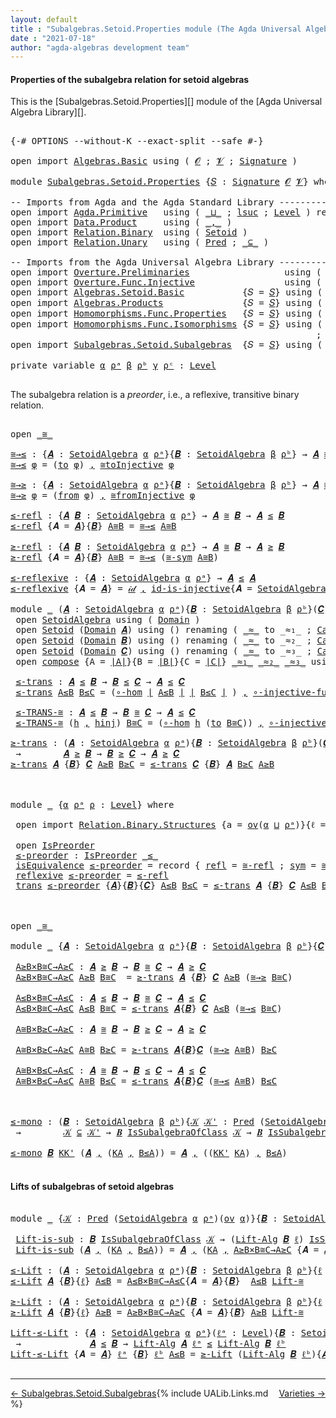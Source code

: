 ```yaml
---
layout: default
title : "Subalgebras.Setoid.Properties module (The Agda Universal Algebra Library)"
date : "2021-07-18"
author: "agda-algebras development team"
---
```


#### <a id="properties-of-the-subalgebra-relation">Properties of the subalgebra relation for setoid algebras</a>

This is the [Subalgebras.Setoid.Properties][] module of the [Agda Universal Algebra Library][].


<pre class="Agda">

<a id="397" class="Symbol">{-#</a> <a id="401" class="Keyword">OPTIONS</a> <a id="409" class="Pragma">--without-K</a> <a id="421" class="Pragma">--exact-split</a> <a id="435" class="Pragma">--safe</a> <a id="442" class="Symbol">#-}</a>

<a id="447" class="Keyword">open</a> <a id="452" class="Keyword">import</a> <a id="459" href="Algebras.Basic.html" class="Module">Algebras.Basic</a> <a id="474" class="Keyword">using</a> <a id="480" class="Symbol">(</a> <a id="482" href="Algebras.Basic.html#1130" class="Generalizable">𝓞</a> <a id="484" class="Symbol">;</a> <a id="486" href="Algebras.Basic.html#1132" class="Generalizable">𝓥</a> <a id="488" class="Symbol">;</a> <a id="490" href="Algebras.Basic.html#3858" class="Function">Signature</a> <a id="500" class="Symbol">)</a>

<a id="503" class="Keyword">module</a> <a id="510" href="Subalgebras.Setoid.Properties.html" class="Module">Subalgebras.Setoid.Properties</a> <a id="540" class="Symbol">{</a><a id="541" href="Subalgebras.Setoid.Properties.html#541" class="Bound">𝑆</a> <a id="543" class="Symbol">:</a> <a id="545" href="Algebras.Basic.html#3858" class="Function">Signature</a> <a id="555" href="Algebras.Basic.html#1130" class="Generalizable">𝓞</a> <a id="557" href="Algebras.Basic.html#1132" class="Generalizable">𝓥</a><a id="558" class="Symbol">}</a> <a id="560" class="Keyword">where</a>

<a id="567" class="Comment">-- Imports from Agda and the Agda Standard Library ------------------------------------</a>
<a id="655" class="Keyword">open</a> <a id="660" class="Keyword">import</a> <a id="667" href="Agda.Primitive.html" class="Module">Agda.Primitive</a>   <a id="684" class="Keyword">using</a> <a id="690" class="Symbol">(</a> <a id="692" href="Agda.Primitive.html#810" class="Primitive Operator">_⊔_</a> <a id="696" class="Symbol">;</a> <a id="698" href="Agda.Primitive.html#780" class="Primitive">lsuc</a> <a id="703" class="Symbol">;</a> <a id="705" href="Agda.Primitive.html#597" class="Postulate">Level</a> <a id="711" class="Symbol">)</a> <a id="713" class="Keyword">renaming</a> <a id="722" class="Symbol">(</a> <a id="724" href="Agda.Primitive.html#326" class="Primitive">Set</a> <a id="728" class="Symbol">to</a> <a id="731" class="Primitive">Type</a> <a id="736" class="Symbol">)</a>
<a id="738" class="Keyword">open</a> <a id="743" class="Keyword">import</a> <a id="750" href="Data.Product.html" class="Module">Data.Product</a>     <a id="767" class="Keyword">using</a> <a id="773" class="Symbol">(</a> <a id="775" href="Agda.Builtin.Sigma.html#236" class="InductiveConstructor Operator">_,_</a> <a id="779" class="Symbol">)</a>
<a id="781" class="Keyword">open</a> <a id="786" class="Keyword">import</a> <a id="793" href="Relation.Binary.html" class="Module">Relation.Binary</a>  <a id="810" class="Keyword">using</a> <a id="816" class="Symbol">(</a> <a id="818" href="Relation.Binary.Bundles.html#1009" class="Record">Setoid</a> <a id="825" class="Symbol">)</a>
<a id="827" class="Keyword">open</a> <a id="832" class="Keyword">import</a> <a id="839" href="Relation.Unary.html" class="Module">Relation.Unary</a>   <a id="856" class="Keyword">using</a> <a id="862" class="Symbol">(</a> <a id="864" href="Relation.Unary.html#1101" class="Function">Pred</a> <a id="869" class="Symbol">;</a> <a id="871" href="Relation.Unary.html#1742" class="Function Operator">_⊆_</a> <a id="875" class="Symbol">)</a>

<a id="878" class="Comment">-- Imports from the Agda Universal Algebra Library ---------------------------------------------------</a>
<a id="981" class="Keyword">open</a> <a id="986" class="Keyword">import</a> <a id="993" href="Overture.Preliminaries.html" class="Module">Overture.Preliminaries</a>                  <a id="1033" class="Keyword">using</a> <a id="1039" class="Symbol">(</a> <a id="1041" href="Overture.Preliminaries.html#4383" class="Function Operator">∣_∣</a> <a id="1045" class="Symbol">;</a> <a id="1047" href="Overture.Preliminaries.html#4421" class="Function Operator">∥_∥</a> <a id="1051" class="Symbol">)</a>
<a id="1053" class="Keyword">open</a> <a id="1058" class="Keyword">import</a> <a id="1065" href="Overture.Func.Injective.html" class="Module">Overture.Func.Injective</a>                 <a id="1105" class="Keyword">using</a> <a id="1111" class="Symbol">(</a> <a id="1113" href="Overture.Func.Injective.html#4076" class="Function">id-is-injective</a> <a id="1129" class="Symbol">;</a> <a id="1131" class="Keyword">module</a> <a id="1138" href="Overture.Func.Injective.html#2482" class="Module">compose</a> <a id="1146" class="Symbol">)</a>
<a id="1148" class="Keyword">open</a> <a id="1153" class="Keyword">import</a> <a id="1160" href="Algebras.Setoid.Basic.html" class="Module">Algebras.Setoid.Basic</a>           <a id="1192" class="Symbol">{</a><a id="1193" class="Argument">𝑆</a> <a id="1195" class="Symbol">=</a> <a id="1197" href="Subalgebras.Setoid.Properties.html#541" class="Bound">𝑆</a><a id="1198" class="Symbol">}</a> <a id="1200" class="Keyword">using</a> <a id="1206" class="Symbol">(</a> <a id="1208" href="Algebras.Setoid.Basic.html#3313" class="Record">SetoidAlgebra</a> <a id="1222" class="Symbol">;</a> <a id="1224" href="Algebras.Setoid.Basic.html#4949" class="Function">Lift-Alg</a> <a id="1233" class="Symbol">)</a>
<a id="1235" class="Keyword">open</a> <a id="1240" class="Keyword">import</a> <a id="1247" href="Algebras.Products.html" class="Module">Algebras.Products</a>               <a id="1279" class="Symbol">{</a><a id="1280" class="Argument">𝑆</a> <a id="1282" class="Symbol">=</a> <a id="1284" href="Subalgebras.Setoid.Properties.html#541" class="Bound">𝑆</a><a id="1285" class="Symbol">}</a> <a id="1287" class="Keyword">using</a> <a id="1293" class="Symbol">(</a> <a id="1295" href="Algebras.Products.html#3135" class="Function">ov</a> <a id="1298" class="Symbol">)</a>
<a id="1300" class="Keyword">open</a> <a id="1305" class="Keyword">import</a> <a id="1312" href="Homomorphisms.Func.Properties.html" class="Module">Homomorphisms.Func.Properties</a>   <a id="1344" class="Symbol">{</a><a id="1345" class="Argument">𝑆</a> <a id="1347" class="Symbol">=</a> <a id="1349" href="Subalgebras.Setoid.Properties.html#541" class="Bound">𝑆</a><a id="1350" class="Symbol">}</a> <a id="1352" class="Keyword">using</a> <a id="1358" class="Symbol">(</a> <a id="1360" href="Homomorphisms.Func.Properties.html#1965" class="Function">𝒾𝒹</a> <a id="1363" class="Symbol">;</a> <a id="1365" href="Homomorphisms.Func.Properties.html#3747" class="Function">∘-hom</a> <a id="1371" class="Symbol">)</a>
<a id="1373" class="Keyword">open</a> <a id="1378" class="Keyword">import</a> <a id="1385" href="Homomorphisms.Func.Isomorphisms.html" class="Module">Homomorphisms.Func.Isomorphisms</a> <a id="1417" class="Symbol">{</a><a id="1418" class="Argument">𝑆</a> <a id="1420" class="Symbol">=</a> <a id="1422" href="Subalgebras.Setoid.Properties.html#541" class="Bound">𝑆</a><a id="1423" class="Symbol">}</a> <a id="1425" class="Keyword">using</a> <a id="1431" class="Symbol">(</a> <a id="1433" href="Homomorphisms.Func.Isomorphisms.html#2502" class="Record Operator">_≅_</a> <a id="1437" class="Symbol">;</a> <a id="1439" href="Homomorphisms.Func.Isomorphisms.html#4016" class="Function">≅toInjective</a> <a id="1452" class="Symbol">;</a> <a id="1454" href="Homomorphisms.Func.Isomorphisms.html#4421" class="Function">≅fromInjective</a>
                                                          <a id="1527" class="Symbol">;</a> <a id="1529" href="Homomorphisms.Func.Isomorphisms.html#3142" class="Function">≅-sym</a> <a id="1535" class="Symbol">;</a> <a id="1537" href="Homomorphisms.Func.Isomorphisms.html#3007" class="Function">≅-refl</a> <a id="1544" class="Symbol">;</a> <a id="1546" href="Homomorphisms.Func.Isomorphisms.html#3237" class="Function">≅-trans</a> <a id="1554" class="Symbol">;</a> <a id="1556" href="Homomorphisms.Func.Isomorphisms.html#4907" class="Function">Lift-≅</a> <a id="1563" class="Symbol">)</a>
<a id="1565" class="Keyword">open</a> <a id="1570" class="Keyword">import</a> <a id="1577" href="Subalgebras.Setoid.Subalgebras.html" class="Module">Subalgebras.Setoid.Subalgebras</a>  <a id="1609" class="Symbol">{</a><a id="1610" class="Argument">𝑆</a> <a id="1612" class="Symbol">=</a> <a id="1614" href="Subalgebras.Setoid.Properties.html#541" class="Bound">𝑆</a><a id="1615" class="Symbol">}</a> <a id="1617" class="Keyword">using</a> <a id="1623" class="Symbol">(</a> <a id="1625" href="Subalgebras.Setoid.Subalgebras.html#1512" class="Function Operator">_≤_</a> <a id="1629" class="Symbol">;</a> <a id="1631" href="Subalgebras.Setoid.Subalgebras.html#1337" class="Function Operator">_≥_</a> <a id="1635" class="Symbol">;</a> <a id="1637" href="Subalgebras.Setoid.Subalgebras.html#3262" class="Function Operator">_IsSubalgebraOfClass_</a> <a id="1659" class="Symbol">)</a>

<a id="1662" class="Keyword">private</a> <a id="1670" class="Keyword">variable</a> <a id="1679" href="Subalgebras.Setoid.Properties.html#1679" class="Generalizable">α</a> <a id="1681" href="Subalgebras.Setoid.Properties.html#1681" class="Generalizable">ρᵃ</a> <a id="1684" href="Subalgebras.Setoid.Properties.html#1684" class="Generalizable">β</a> <a id="1686" href="Subalgebras.Setoid.Properties.html#1686" class="Generalizable">ρᵇ</a> <a id="1689" href="Subalgebras.Setoid.Properties.html#1689" class="Generalizable">γ</a> <a id="1691" href="Subalgebras.Setoid.Properties.html#1691" class="Generalizable">ρᶜ</a> <a id="1694" class="Symbol">:</a> <a id="1696" href="Agda.Primitive.html#597" class="Postulate">Level</a>

</pre>

The subalgebra relation is a *preorder*, i.e., a reflexive, transitive binary relation.

<pre class="Agda">

<a id="1818" class="Keyword">open</a> <a id="1823" href="Homomorphisms.Func.Isomorphisms.html#2502" class="Module Operator">_≅_</a>

<a id="≅→≤"></a><a id="1828" href="Subalgebras.Setoid.Properties.html#1828" class="Function">≅→≤</a> <a id="1832" class="Symbol">:</a> <a id="1834" class="Symbol">{</a><a id="1835" href="Subalgebras.Setoid.Properties.html#1835" class="Bound">𝑨</a> <a id="1837" class="Symbol">:</a> <a id="1839" href="Algebras.Setoid.Basic.html#3313" class="Record">SetoidAlgebra</a> <a id="1853" href="Subalgebras.Setoid.Properties.html#1679" class="Generalizable">α</a> <a id="1855" href="Subalgebras.Setoid.Properties.html#1681" class="Generalizable">ρᵃ</a><a id="1857" class="Symbol">}{</a><a id="1859" href="Subalgebras.Setoid.Properties.html#1859" class="Bound">𝑩</a> <a id="1861" class="Symbol">:</a> <a id="1863" href="Algebras.Setoid.Basic.html#3313" class="Record">SetoidAlgebra</a> <a id="1877" href="Subalgebras.Setoid.Properties.html#1684" class="Generalizable">β</a> <a id="1879" href="Subalgebras.Setoid.Properties.html#1686" class="Generalizable">ρᵇ</a><a id="1881" class="Symbol">}</a> <a id="1883" class="Symbol">→</a> <a id="1885" href="Subalgebras.Setoid.Properties.html#1835" class="Bound">𝑨</a> <a id="1887" href="Homomorphisms.Func.Isomorphisms.html#2502" class="Record Operator">≅</a> <a id="1889" href="Subalgebras.Setoid.Properties.html#1859" class="Bound">𝑩</a> <a id="1891" class="Symbol">→</a> <a id="1893" href="Subalgebras.Setoid.Properties.html#1835" class="Bound">𝑨</a> <a id="1895" href="Subalgebras.Setoid.Subalgebras.html#1512" class="Function Operator">≤</a> <a id="1897" href="Subalgebras.Setoid.Properties.html#1859" class="Bound">𝑩</a>
<a id="1899" href="Subalgebras.Setoid.Properties.html#1828" class="Function">≅→≤</a> <a id="1903" href="Subalgebras.Setoid.Properties.html#1903" class="Bound">φ</a> <a id="1905" class="Symbol">=</a> <a id="1907" class="Symbol">(</a><a id="1908" href="Homomorphisms.Func.Isomorphisms.html#2577" class="Field">to</a> <a id="1911" href="Subalgebras.Setoid.Properties.html#1903" class="Bound">φ</a><a id="1912" class="Symbol">)</a> <a id="1914" href="Agda.Builtin.Sigma.html#236" class="InductiveConstructor Operator">,</a> <a id="1916" href="Homomorphisms.Func.Isomorphisms.html#4016" class="Function">≅toInjective</a> <a id="1929" href="Subalgebras.Setoid.Properties.html#1903" class="Bound">φ</a>

<a id="≅→≥"></a><a id="1932" href="Subalgebras.Setoid.Properties.html#1932" class="Function">≅→≥</a> <a id="1936" class="Symbol">:</a> <a id="1938" class="Symbol">{</a><a id="1939" href="Subalgebras.Setoid.Properties.html#1939" class="Bound">𝑨</a> <a id="1941" class="Symbol">:</a> <a id="1943" href="Algebras.Setoid.Basic.html#3313" class="Record">SetoidAlgebra</a> <a id="1957" href="Subalgebras.Setoid.Properties.html#1679" class="Generalizable">α</a> <a id="1959" href="Subalgebras.Setoid.Properties.html#1681" class="Generalizable">ρᵃ</a><a id="1961" class="Symbol">}{</a><a id="1963" href="Subalgebras.Setoid.Properties.html#1963" class="Bound">𝑩</a> <a id="1965" class="Symbol">:</a> <a id="1967" href="Algebras.Setoid.Basic.html#3313" class="Record">SetoidAlgebra</a> <a id="1981" href="Subalgebras.Setoid.Properties.html#1684" class="Generalizable">β</a> <a id="1983" href="Subalgebras.Setoid.Properties.html#1686" class="Generalizable">ρᵇ</a><a id="1985" class="Symbol">}</a> <a id="1987" class="Symbol">→</a> <a id="1989" href="Subalgebras.Setoid.Properties.html#1939" class="Bound">𝑨</a> <a id="1991" href="Homomorphisms.Func.Isomorphisms.html#2502" class="Record Operator">≅</a> <a id="1993" href="Subalgebras.Setoid.Properties.html#1963" class="Bound">𝑩</a> <a id="1995" class="Symbol">→</a> <a id="1997" href="Subalgebras.Setoid.Properties.html#1939" class="Bound">𝑨</a> <a id="1999" href="Subalgebras.Setoid.Subalgebras.html#1337" class="Function Operator">≥</a> <a id="2001" href="Subalgebras.Setoid.Properties.html#1963" class="Bound">𝑩</a>
<a id="2003" href="Subalgebras.Setoid.Properties.html#1932" class="Function">≅→≥</a> <a id="2007" href="Subalgebras.Setoid.Properties.html#2007" class="Bound">φ</a> <a id="2009" class="Symbol">=</a> <a id="2011" class="Symbol">(</a><a id="2012" href="Homomorphisms.Func.Isomorphisms.html#2593" class="Field">from</a> <a id="2017" href="Subalgebras.Setoid.Properties.html#2007" class="Bound">φ</a><a id="2018" class="Symbol">)</a> <a id="2020" href="Agda.Builtin.Sigma.html#236" class="InductiveConstructor Operator">,</a> <a id="2022" href="Homomorphisms.Func.Isomorphisms.html#4421" class="Function">≅fromInjective</a> <a id="2037" href="Subalgebras.Setoid.Properties.html#2007" class="Bound">φ</a>

<a id="≤-refl"></a><a id="2040" href="Subalgebras.Setoid.Properties.html#2040" class="Function">≤-refl</a> <a id="2047" class="Symbol">:</a> <a id="2049" class="Symbol">{</a><a id="2050" href="Subalgebras.Setoid.Properties.html#2050" class="Bound">𝑨</a> <a id="2052" href="Subalgebras.Setoid.Properties.html#2052" class="Bound">𝑩</a> <a id="2054" class="Symbol">:</a> <a id="2056" href="Algebras.Setoid.Basic.html#3313" class="Record">SetoidAlgebra</a> <a id="2070" href="Subalgebras.Setoid.Properties.html#1679" class="Generalizable">α</a> <a id="2072" href="Subalgebras.Setoid.Properties.html#1681" class="Generalizable">ρᵃ</a><a id="2074" class="Symbol">}</a> <a id="2076" class="Symbol">→</a> <a id="2078" href="Subalgebras.Setoid.Properties.html#2050" class="Bound">𝑨</a> <a id="2080" href="Homomorphisms.Func.Isomorphisms.html#2502" class="Record Operator">≅</a> <a id="2082" href="Subalgebras.Setoid.Properties.html#2052" class="Bound">𝑩</a> <a id="2084" class="Symbol">→</a> <a id="2086" href="Subalgebras.Setoid.Properties.html#2050" class="Bound">𝑨</a> <a id="2088" href="Subalgebras.Setoid.Subalgebras.html#1512" class="Function Operator">≤</a> <a id="2090" href="Subalgebras.Setoid.Properties.html#2052" class="Bound">𝑩</a>
<a id="2092" href="Subalgebras.Setoid.Properties.html#2040" class="Function">≤-refl</a> <a id="2099" class="Symbol">{</a><a id="2100" class="Argument">𝑨</a> <a id="2102" class="Symbol">=</a> <a id="2104" href="Subalgebras.Setoid.Properties.html#2104" class="Bound">𝑨</a><a id="2105" class="Symbol">}{</a><a id="2107" href="Subalgebras.Setoid.Properties.html#2107" class="Bound">𝑩</a><a id="2108" class="Symbol">}</a> <a id="2110" href="Subalgebras.Setoid.Properties.html#2110" class="Bound">A≅B</a> <a id="2114" class="Symbol">=</a> <a id="2116" href="Subalgebras.Setoid.Properties.html#1828" class="Function">≅→≤</a> <a id="2120" href="Subalgebras.Setoid.Properties.html#2110" class="Bound">A≅B</a>

<a id="≥-refl"></a><a id="2125" href="Subalgebras.Setoid.Properties.html#2125" class="Function">≥-refl</a> <a id="2132" class="Symbol">:</a> <a id="2134" class="Symbol">{</a><a id="2135" href="Subalgebras.Setoid.Properties.html#2135" class="Bound">𝑨</a> <a id="2137" href="Subalgebras.Setoid.Properties.html#2137" class="Bound">𝑩</a> <a id="2139" class="Symbol">:</a> <a id="2141" href="Algebras.Setoid.Basic.html#3313" class="Record">SetoidAlgebra</a> <a id="2155" href="Subalgebras.Setoid.Properties.html#1679" class="Generalizable">α</a> <a id="2157" href="Subalgebras.Setoid.Properties.html#1681" class="Generalizable">ρᵃ</a><a id="2159" class="Symbol">}</a> <a id="2161" class="Symbol">→</a> <a id="2163" href="Subalgebras.Setoid.Properties.html#2135" class="Bound">𝑨</a> <a id="2165" href="Homomorphisms.Func.Isomorphisms.html#2502" class="Record Operator">≅</a> <a id="2167" href="Subalgebras.Setoid.Properties.html#2137" class="Bound">𝑩</a> <a id="2169" class="Symbol">→</a> <a id="2171" href="Subalgebras.Setoid.Properties.html#2135" class="Bound">𝑨</a> <a id="2173" href="Subalgebras.Setoid.Subalgebras.html#1337" class="Function Operator">≥</a> <a id="2175" href="Subalgebras.Setoid.Properties.html#2137" class="Bound">𝑩</a>
<a id="2177" href="Subalgebras.Setoid.Properties.html#2125" class="Function">≥-refl</a> <a id="2184" class="Symbol">{</a><a id="2185" class="Argument">𝑨</a> <a id="2187" class="Symbol">=</a> <a id="2189" href="Subalgebras.Setoid.Properties.html#2189" class="Bound">𝑨</a><a id="2190" class="Symbol">}{</a><a id="2192" href="Subalgebras.Setoid.Properties.html#2192" class="Bound">𝑩</a><a id="2193" class="Symbol">}</a> <a id="2195" href="Subalgebras.Setoid.Properties.html#2195" class="Bound">A≅B</a> <a id="2199" class="Symbol">=</a> <a id="2201" href="Subalgebras.Setoid.Properties.html#1828" class="Function">≅→≤</a> <a id="2205" class="Symbol">(</a><a id="2206" href="Homomorphisms.Func.Isomorphisms.html#3142" class="Function">≅-sym</a> <a id="2212" href="Subalgebras.Setoid.Properties.html#2195" class="Bound">A≅B</a><a id="2215" class="Symbol">)</a>

<a id="≤-reflexive"></a><a id="2218" href="Subalgebras.Setoid.Properties.html#2218" class="Function">≤-reflexive</a> <a id="2230" class="Symbol">:</a> <a id="2232" class="Symbol">{</a><a id="2233" href="Subalgebras.Setoid.Properties.html#2233" class="Bound">𝑨</a> <a id="2235" class="Symbol">:</a> <a id="2237" href="Algebras.Setoid.Basic.html#3313" class="Record">SetoidAlgebra</a> <a id="2251" href="Subalgebras.Setoid.Properties.html#1679" class="Generalizable">α</a> <a id="2253" href="Subalgebras.Setoid.Properties.html#1681" class="Generalizable">ρᵃ</a><a id="2255" class="Symbol">}</a> <a id="2257" class="Symbol">→</a> <a id="2259" href="Subalgebras.Setoid.Properties.html#2233" class="Bound">𝑨</a> <a id="2261" href="Subalgebras.Setoid.Subalgebras.html#1512" class="Function Operator">≤</a> <a id="2263" href="Subalgebras.Setoid.Properties.html#2233" class="Bound">𝑨</a>
<a id="2265" href="Subalgebras.Setoid.Properties.html#2218" class="Function">≤-reflexive</a> <a id="2277" class="Symbol">{</a><a id="2278" class="Argument">𝑨</a> <a id="2280" class="Symbol">=</a> <a id="2282" href="Subalgebras.Setoid.Properties.html#2282" class="Bound">𝑨</a><a id="2283" class="Symbol">}</a> <a id="2285" class="Symbol">=</a> <a id="2287" href="Homomorphisms.Func.Properties.html#1965" class="Function">𝒾𝒹</a> <a id="2290" href="Agda.Builtin.Sigma.html#236" class="InductiveConstructor Operator">,</a> <a id="2292" href="Overture.Func.Injective.html#4076" class="Function">id-is-injective</a><a id="2307" class="Symbol">{</a><a id="2308" class="Argument">𝑨</a> <a id="2310" class="Symbol">=</a> <a id="2312" href="Algebras.Setoid.Basic.html#3376" class="Field">SetoidAlgebra.Domain</a> <a id="2333" href="Subalgebras.Setoid.Properties.html#2282" class="Bound">𝑨</a><a id="2334" class="Symbol">}</a>

<a id="2337" class="Keyword">module</a> <a id="2344" href="Subalgebras.Setoid.Properties.html#2344" class="Module">_</a> <a id="2346" class="Symbol">(</a><a id="2347" href="Subalgebras.Setoid.Properties.html#2347" class="Bound">𝑨</a> <a id="2349" class="Symbol">:</a> <a id="2351" href="Algebras.Setoid.Basic.html#3313" class="Record">SetoidAlgebra</a> <a id="2365" href="Subalgebras.Setoid.Properties.html#1679" class="Generalizable">α</a> <a id="2367" href="Subalgebras.Setoid.Properties.html#1681" class="Generalizable">ρᵃ</a><a id="2369" class="Symbol">){</a><a id="2371" href="Subalgebras.Setoid.Properties.html#2371" class="Bound">𝑩</a> <a id="2373" class="Symbol">:</a> <a id="2375" href="Algebras.Setoid.Basic.html#3313" class="Record">SetoidAlgebra</a> <a id="2389" href="Subalgebras.Setoid.Properties.html#1684" class="Generalizable">β</a> <a id="2391" href="Subalgebras.Setoid.Properties.html#1686" class="Generalizable">ρᵇ</a><a id="2393" class="Symbol">}(</a><a id="2395" href="Subalgebras.Setoid.Properties.html#2395" class="Bound">𝑪</a> <a id="2397" class="Symbol">:</a> <a id="2399" href="Algebras.Setoid.Basic.html#3313" class="Record">SetoidAlgebra</a> <a id="2413" href="Subalgebras.Setoid.Properties.html#1689" class="Generalizable">γ</a> <a id="2415" href="Subalgebras.Setoid.Properties.html#1691" class="Generalizable">ρᶜ</a><a id="2417" class="Symbol">)</a> <a id="2419" class="Keyword">where</a>
 <a id="2426" class="Keyword">open</a> <a id="2431" href="Algebras.Setoid.Basic.html#3313" class="Module">SetoidAlgebra</a> <a id="2445" class="Keyword">using</a> <a id="2451" class="Symbol">(</a> <a id="2453" href="Algebras.Setoid.Basic.html#3376" class="Field">Domain</a> <a id="2460" class="Symbol">)</a>
 <a id="2463" class="Keyword">open</a> <a id="2468" href="Relation.Binary.Bundles.html#1009" class="Module">Setoid</a> <a id="2475" class="Symbol">(</a><a id="2476" href="Algebras.Setoid.Basic.html#3376" class="Field">Domain</a> <a id="2483" href="Subalgebras.Setoid.Properties.html#2347" class="Bound">𝑨</a><a id="2484" class="Symbol">)</a> <a id="2486" class="Keyword">using</a> <a id="2492" class="Symbol">()</a> <a id="2495" class="Keyword">renaming</a> <a id="2504" class="Symbol">(</a> <a id="2506" href="Relation.Binary.Bundles.html#1098" class="Field Operator">_≈_</a> <a id="2510" class="Symbol">to</a> <a id="2513" class="Field Operator">_≈₁_</a> <a id="2518" class="Symbol">;</a> <a id="2520" href="Relation.Binary.Bundles.html#1072" class="Field">Carrier</a> <a id="2528" class="Symbol">to</a> <a id="2531" class="Field">∣A∣</a> <a id="2535" class="Symbol">)</a>
 <a id="2538" class="Keyword">open</a> <a id="2543" href="Relation.Binary.Bundles.html#1009" class="Module">Setoid</a> <a id="2550" class="Symbol">(</a><a id="2551" href="Algebras.Setoid.Basic.html#3376" class="Field">Domain</a> <a id="2558" href="Subalgebras.Setoid.Properties.html#2371" class="Bound">𝑩</a><a id="2559" class="Symbol">)</a> <a id="2561" class="Keyword">using</a> <a id="2567" class="Symbol">()</a> <a id="2570" class="Keyword">renaming</a> <a id="2579" class="Symbol">(</a> <a id="2581" href="Relation.Binary.Bundles.html#1098" class="Field Operator">_≈_</a> <a id="2585" class="Symbol">to</a> <a id="2588" class="Field Operator">_≈₂_</a> <a id="2593" class="Symbol">;</a> <a id="2595" href="Relation.Binary.Bundles.html#1072" class="Field">Carrier</a> <a id="2603" class="Symbol">to</a> <a id="2606" class="Field">∣B∣</a> <a id="2610" class="Symbol">)</a>
 <a id="2613" class="Keyword">open</a> <a id="2618" href="Relation.Binary.Bundles.html#1009" class="Module">Setoid</a> <a id="2625" class="Symbol">(</a><a id="2626" href="Algebras.Setoid.Basic.html#3376" class="Field">Domain</a> <a id="2633" href="Subalgebras.Setoid.Properties.html#2395" class="Bound">𝑪</a><a id="2634" class="Symbol">)</a> <a id="2636" class="Keyword">using</a> <a id="2642" class="Symbol">()</a> <a id="2645" class="Keyword">renaming</a> <a id="2654" class="Symbol">(</a> <a id="2656" href="Relation.Binary.Bundles.html#1098" class="Field Operator">_≈_</a> <a id="2660" class="Symbol">to</a> <a id="2663" class="Field Operator">_≈₃_</a> <a id="2668" class="Symbol">;</a> <a id="2670" href="Relation.Binary.Bundles.html#1072" class="Field">Carrier</a> <a id="2678" class="Symbol">to</a> <a id="2681" class="Field">∣C∣</a> <a id="2685" class="Symbol">)</a>
 <a id="2688" class="Keyword">open</a> <a id="2693" href="Overture.Func.Injective.html#2482" class="Module">compose</a> <a id="2701" class="Symbol">{</a><a id="2702" class="Argument">A</a> <a id="2704" class="Symbol">=</a> <a id="2706" href="Subalgebras.Setoid.Properties.html#2531" class="Function">∣A∣</a><a id="2709" class="Symbol">}{</a><a id="2711" class="Argument">B</a> <a id="2713" class="Symbol">=</a> <a id="2715" href="Subalgebras.Setoid.Properties.html#2606" class="Function">∣B∣</a><a id="2718" class="Symbol">}{</a><a id="2720" class="Argument">C</a> <a id="2722" class="Symbol">=</a> <a id="2724" href="Subalgebras.Setoid.Properties.html#2681" class="Function">∣C∣</a><a id="2727" class="Symbol">}</a> <a id="2729" href="Subalgebras.Setoid.Properties.html#2513" class="Function Operator">_≈₁_</a> <a id="2734" href="Subalgebras.Setoid.Properties.html#2588" class="Function Operator">_≈₂_</a> <a id="2739" href="Subalgebras.Setoid.Properties.html#2663" class="Function Operator">_≈₃_</a> <a id="2744" class="Keyword">using</a> <a id="2750" class="Symbol">(</a> <a id="2752" href="Overture.Func.Injective.html#2941" class="Function">∘-injective-func</a> <a id="2769" class="Symbol">)</a>

 <a id="2773" href="Subalgebras.Setoid.Properties.html#2773" class="Function">≤-trans</a> <a id="2781" class="Symbol">:</a> <a id="2783" href="Subalgebras.Setoid.Properties.html#2347" class="Bound">𝑨</a> <a id="2785" href="Subalgebras.Setoid.Subalgebras.html#1512" class="Function Operator">≤</a> <a id="2787" href="Subalgebras.Setoid.Properties.html#2371" class="Bound">𝑩</a> <a id="2789" class="Symbol">→</a> <a id="2791" href="Subalgebras.Setoid.Properties.html#2371" class="Bound">𝑩</a> <a id="2793" href="Subalgebras.Setoid.Subalgebras.html#1512" class="Function Operator">≤</a> <a id="2795" href="Subalgebras.Setoid.Properties.html#2395" class="Bound">𝑪</a> <a id="2797" class="Symbol">→</a> <a id="2799" href="Subalgebras.Setoid.Properties.html#2347" class="Bound">𝑨</a> <a id="2801" href="Subalgebras.Setoid.Subalgebras.html#1512" class="Function Operator">≤</a> <a id="2803" href="Subalgebras.Setoid.Properties.html#2395" class="Bound">𝑪</a>
 <a id="2806" href="Subalgebras.Setoid.Properties.html#2773" class="Function">≤-trans</a> <a id="2814" href="Subalgebras.Setoid.Properties.html#2814" class="Bound">A≤B</a> <a id="2818" href="Subalgebras.Setoid.Properties.html#2818" class="Bound">B≤C</a> <a id="2822" class="Symbol">=</a> <a id="2824" class="Symbol">(</a><a id="2825" href="Homomorphisms.Func.Properties.html#3747" class="Function">∘-hom</a> <a id="2831" href="Overture.Preliminaries.html#4383" class="Function Operator">∣</a> <a id="2833" href="Subalgebras.Setoid.Properties.html#2814" class="Bound">A≤B</a> <a id="2837" href="Overture.Preliminaries.html#4383" class="Function Operator">∣</a> <a id="2839" href="Overture.Preliminaries.html#4383" class="Function Operator">∣</a> <a id="2841" href="Subalgebras.Setoid.Properties.html#2818" class="Bound">B≤C</a> <a id="2845" href="Overture.Preliminaries.html#4383" class="Function Operator">∣</a> <a id="2847" class="Symbol">)</a> <a id="2849" href="Agda.Builtin.Sigma.html#236" class="InductiveConstructor Operator">,</a> <a id="2851" href="Overture.Func.Injective.html#2941" class="Function">∘-injective-func</a> <a id="2868" href="Overture.Preliminaries.html#4421" class="Function Operator">∥</a> <a id="2870" href="Subalgebras.Setoid.Properties.html#2814" class="Bound">A≤B</a> <a id="2874" href="Overture.Preliminaries.html#4421" class="Function Operator">∥</a> <a id="2876" href="Overture.Preliminaries.html#4421" class="Function Operator">∥</a> <a id="2878" href="Subalgebras.Setoid.Properties.html#2818" class="Bound">B≤C</a> <a id="2882" href="Overture.Preliminaries.html#4421" class="Function Operator">∥</a>

 <a id="2886" href="Subalgebras.Setoid.Properties.html#2886" class="Function">≤-TRANS-≅</a> <a id="2896" class="Symbol">:</a> <a id="2898" href="Subalgebras.Setoid.Properties.html#2347" class="Bound">𝑨</a> <a id="2900" href="Subalgebras.Setoid.Subalgebras.html#1512" class="Function Operator">≤</a> <a id="2902" href="Subalgebras.Setoid.Properties.html#2371" class="Bound">𝑩</a> <a id="2904" class="Symbol">→</a> <a id="2906" href="Subalgebras.Setoid.Properties.html#2371" class="Bound">𝑩</a> <a id="2908" href="Homomorphisms.Func.Isomorphisms.html#2502" class="Record Operator">≅</a> <a id="2910" href="Subalgebras.Setoid.Properties.html#2395" class="Bound">𝑪</a> <a id="2912" class="Symbol">→</a> <a id="2914" href="Subalgebras.Setoid.Properties.html#2347" class="Bound">𝑨</a> <a id="2916" href="Subalgebras.Setoid.Subalgebras.html#1512" class="Function Operator">≤</a> <a id="2918" href="Subalgebras.Setoid.Properties.html#2395" class="Bound">𝑪</a>
 <a id="2921" href="Subalgebras.Setoid.Properties.html#2886" class="Function">≤-TRANS-≅</a> <a id="2931" class="Symbol">(</a><a id="2932" href="Subalgebras.Setoid.Properties.html#2932" class="Bound">h</a> <a id="2934" href="Agda.Builtin.Sigma.html#236" class="InductiveConstructor Operator">,</a> <a id="2936" href="Subalgebras.Setoid.Properties.html#2936" class="Bound">hinj</a><a id="2940" class="Symbol">)</a> <a id="2942" href="Subalgebras.Setoid.Properties.html#2942" class="Bound">B≅C</a> <a id="2946" class="Symbol">=</a> <a id="2948" class="Symbol">(</a><a id="2949" href="Homomorphisms.Func.Properties.html#3747" class="Function">∘-hom</a> <a id="2955" href="Subalgebras.Setoid.Properties.html#2932" class="Bound">h</a> <a id="2957" class="Symbol">(</a><a id="2958" href="Homomorphisms.Func.Isomorphisms.html#2577" class="Field">to</a> <a id="2961" href="Subalgebras.Setoid.Properties.html#2942" class="Bound">B≅C</a><a id="2964" class="Symbol">))</a> <a id="2967" href="Agda.Builtin.Sigma.html#236" class="InductiveConstructor Operator">,</a> <a id="2969" href="Overture.Func.Injective.html#2941" class="Function">∘-injective-func</a> <a id="2986" href="Subalgebras.Setoid.Properties.html#2936" class="Bound">hinj</a> <a id="2991" class="Symbol">(</a><a id="2992" href="Homomorphisms.Func.Isomorphisms.html#4016" class="Function">≅toInjective</a> <a id="3005" href="Subalgebras.Setoid.Properties.html#2942" class="Bound">B≅C</a><a id="3008" class="Symbol">)</a>

<a id="≥-trans"></a><a id="3011" href="Subalgebras.Setoid.Properties.html#3011" class="Function">≥-trans</a> <a id="3019" class="Symbol">:</a> <a id="3021" class="Symbol">(</a><a id="3022" href="Subalgebras.Setoid.Properties.html#3022" class="Bound">𝑨</a> <a id="3024" class="Symbol">:</a> <a id="3026" href="Algebras.Setoid.Basic.html#3313" class="Record">SetoidAlgebra</a> <a id="3040" href="Subalgebras.Setoid.Properties.html#1679" class="Generalizable">α</a> <a id="3042" href="Subalgebras.Setoid.Properties.html#1681" class="Generalizable">ρᵃ</a><a id="3044" class="Symbol">){</a><a id="3046" href="Subalgebras.Setoid.Properties.html#3046" class="Bound">𝑩</a> <a id="3048" class="Symbol">:</a> <a id="3050" href="Algebras.Setoid.Basic.html#3313" class="Record">SetoidAlgebra</a> <a id="3064" href="Subalgebras.Setoid.Properties.html#1684" class="Generalizable">β</a> <a id="3066" href="Subalgebras.Setoid.Properties.html#1686" class="Generalizable">ρᵇ</a><a id="3068" class="Symbol">}(</a><a id="3070" href="Subalgebras.Setoid.Properties.html#3070" class="Bound">𝑪</a> <a id="3072" class="Symbol">:</a> <a id="3074" href="Algebras.Setoid.Basic.html#3313" class="Record">SetoidAlgebra</a> <a id="3088" href="Subalgebras.Setoid.Properties.html#1689" class="Generalizable">γ</a> <a id="3090" href="Subalgebras.Setoid.Properties.html#1691" class="Generalizable">ρᶜ</a><a id="3092" class="Symbol">)</a>
 <a id="3095" class="Symbol">→</a>        <a id="3104" href="Subalgebras.Setoid.Properties.html#3022" class="Bound">𝑨</a> <a id="3106" href="Subalgebras.Setoid.Subalgebras.html#1337" class="Function Operator">≥</a> <a id="3108" href="Subalgebras.Setoid.Properties.html#3046" class="Bound">𝑩</a> <a id="3110" class="Symbol">→</a> <a id="3112" href="Subalgebras.Setoid.Properties.html#3046" class="Bound">𝑩</a> <a id="3114" href="Subalgebras.Setoid.Subalgebras.html#1337" class="Function Operator">≥</a> <a id="3116" href="Subalgebras.Setoid.Properties.html#3070" class="Bound">𝑪</a> <a id="3118" class="Symbol">→</a> <a id="3120" href="Subalgebras.Setoid.Properties.html#3022" class="Bound">𝑨</a> <a id="3122" href="Subalgebras.Setoid.Subalgebras.html#1337" class="Function Operator">≥</a> <a id="3124" href="Subalgebras.Setoid.Properties.html#3070" class="Bound">𝑪</a>
<a id="3126" href="Subalgebras.Setoid.Properties.html#3011" class="Function">≥-trans</a> <a id="3134" href="Subalgebras.Setoid.Properties.html#3134" class="Bound">𝑨</a> <a id="3136" class="Symbol">{</a><a id="3137" href="Subalgebras.Setoid.Properties.html#3137" class="Bound">𝑩</a><a id="3138" class="Symbol">}</a> <a id="3140" href="Subalgebras.Setoid.Properties.html#3140" class="Bound">𝑪</a> <a id="3142" href="Subalgebras.Setoid.Properties.html#3142" class="Bound">A≥B</a> <a id="3146" href="Subalgebras.Setoid.Properties.html#3146" class="Bound">B≥C</a> <a id="3150" class="Symbol">=</a> <a id="3152" href="Subalgebras.Setoid.Properties.html#2773" class="Function">≤-trans</a> <a id="3160" href="Subalgebras.Setoid.Properties.html#3140" class="Bound">𝑪</a> <a id="3162" class="Symbol">{</a><a id="3163" href="Subalgebras.Setoid.Properties.html#3137" class="Bound">𝑩</a><a id="3164" class="Symbol">}</a> <a id="3166" href="Subalgebras.Setoid.Properties.html#3134" class="Bound">𝑨</a> <a id="3168" href="Subalgebras.Setoid.Properties.html#3146" class="Bound">B≥C</a> <a id="3172" href="Subalgebras.Setoid.Properties.html#3142" class="Bound">A≥B</a>



<a id="3179" class="Keyword">module</a> <a id="3186" href="Subalgebras.Setoid.Properties.html#3186" class="Module">_</a> <a id="3188" class="Symbol">{</a><a id="3189" href="Subalgebras.Setoid.Properties.html#3189" class="Bound">α</a> <a id="3191" href="Subalgebras.Setoid.Properties.html#3191" class="Bound">ρᵃ</a> <a id="3194" href="Subalgebras.Setoid.Properties.html#3194" class="Bound">ρ</a> <a id="3196" class="Symbol">:</a> <a id="3198" href="Agda.Primitive.html#597" class="Postulate">Level</a><a id="3203" class="Symbol">}</a> <a id="3205" class="Keyword">where</a>

 <a id="3213" class="Keyword">open</a> <a id="3218" class="Keyword">import</a> <a id="3225" href="Relation.Binary.Structures.html" class="Module">Relation.Binary.Structures</a> <a id="3252" class="Symbol">{</a><a id="3253" class="Argument">a</a> <a id="3255" class="Symbol">=</a> <a id="3257" href="Algebras.Products.html#3135" class="Function">ov</a><a id="3259" class="Symbol">(</a><a id="3260" href="Subalgebras.Setoid.Properties.html#3189" class="Bound">α</a> <a id="3262" href="Agda.Primitive.html#810" class="Primitive Operator">⊔</a> <a id="3264" href="Subalgebras.Setoid.Properties.html#3191" class="Bound">ρᵃ</a><a id="3266" class="Symbol">)}{</a><a id="3269" class="Argument">ℓ</a> <a id="3271" class="Symbol">=</a> <a id="3273" class="Symbol">(</a><a id="3274" href="Subalgebras.Setoid.Properties.html#555" class="Bound">𝓞</a> <a id="3276" href="Agda.Primitive.html#810" class="Primitive Operator">⊔</a> <a id="3278" href="Subalgebras.Setoid.Properties.html#557" class="Bound">𝓥</a> <a id="3280" href="Agda.Primitive.html#810" class="Primitive Operator">⊔</a> <a id="3282" href="Subalgebras.Setoid.Properties.html#3189" class="Bound">α</a> <a id="3284" href="Agda.Primitive.html#810" class="Primitive Operator">⊔</a> <a id="3286" href="Subalgebras.Setoid.Properties.html#3191" class="Bound">ρᵃ</a><a id="3288" class="Symbol">)}</a> <a id="3291" class="Symbol">(</a><a id="3292" href="Homomorphisms.Func.Isomorphisms.html#2502" class="Record Operator">_≅_</a> <a id="3296" class="Symbol">{</a><a id="3297" href="Subalgebras.Setoid.Properties.html#3189" class="Bound">α</a><a id="3298" class="Symbol">}{</a><a id="3300" href="Subalgebras.Setoid.Properties.html#3191" class="Bound">ρᵃ</a><a id="3302" class="Symbol">}{</a><a id="3304" href="Subalgebras.Setoid.Properties.html#3189" class="Bound">α</a><a id="3305" class="Symbol">}{</a><a id="3307" href="Subalgebras.Setoid.Properties.html#3191" class="Bound">ρᵃ</a><a id="3309" class="Symbol">})</a>

 <a id="3314" class="Keyword">open</a> <a id="3319" href="Relation.Binary.Structures.html#2163" class="Module">IsPreorder</a>
 <a id="3331" href="Subalgebras.Setoid.Properties.html#3331" class="Function">≤-preorder</a> <a id="3342" class="Symbol">:</a> <a id="3344" href="Relation.Binary.Structures.html#2163" class="Record">IsPreorder</a> <a id="3355" href="Subalgebras.Setoid.Subalgebras.html#1512" class="Function Operator">_≤_</a>
 <a id="3360" href="Relation.Binary.Structures.html#2228" class="Field">isEquivalence</a> <a id="3374" href="Subalgebras.Setoid.Properties.html#3331" class="Function">≤-preorder</a> <a id="3385" class="Symbol">=</a> <a id="3387" class="Keyword">record</a> <a id="3394" class="Symbol">{</a> <a id="3396" href="Relation.Binary.Structures.html#1568" class="Field">refl</a> <a id="3401" class="Symbol">=</a> <a id="3403" href="Homomorphisms.Func.Isomorphisms.html#3007" class="Function">≅-refl</a> <a id="3410" class="Symbol">;</a> <a id="3412" href="Relation.Binary.Structures.html#1594" class="Field">sym</a> <a id="3416" class="Symbol">=</a> <a id="3418" href="Homomorphisms.Func.Isomorphisms.html#3142" class="Function">≅-sym</a> <a id="3424" class="Symbol">;</a> <a id="3426" href="Relation.Binary.Structures.html#1620" class="Field">trans</a> <a id="3432" class="Symbol">=</a> <a id="3434" href="Homomorphisms.Func.Isomorphisms.html#3237" class="Function">≅-trans</a> <a id="3442" class="Symbol">}</a>
 <a id="3445" href="Relation.Binary.Structures.html#2331" class="Field">reflexive</a> <a id="3455" href="Subalgebras.Setoid.Properties.html#3331" class="Function">≤-preorder</a> <a id="3466" class="Symbol">=</a> <a id="3468" href="Subalgebras.Setoid.Properties.html#2040" class="Function">≤-refl</a>
 <a id="3476" href="Relation.Binary.Structures.html#2361" class="Field">trans</a> <a id="3482" href="Subalgebras.Setoid.Properties.html#3331" class="Function">≤-preorder</a> <a id="3493" class="Symbol">{</a><a id="3494" href="Subalgebras.Setoid.Properties.html#3494" class="Bound">𝑨</a><a id="3495" class="Symbol">}{</a><a id="3497" href="Subalgebras.Setoid.Properties.html#3497" class="Bound">𝑩</a><a id="3498" class="Symbol">}{</a><a id="3500" href="Subalgebras.Setoid.Properties.html#3500" class="Bound">𝑪</a><a id="3501" class="Symbol">}</a> <a id="3503" href="Subalgebras.Setoid.Properties.html#3503" class="Bound">A≤B</a> <a id="3507" href="Subalgebras.Setoid.Properties.html#3507" class="Bound">B≤C</a> <a id="3511" class="Symbol">=</a> <a id="3513" href="Subalgebras.Setoid.Properties.html#2773" class="Function">≤-trans</a> <a id="3521" href="Subalgebras.Setoid.Properties.html#3494" class="Bound">𝑨</a> <a id="3523" class="Symbol">{</a><a id="3524" href="Subalgebras.Setoid.Properties.html#3497" class="Bound">𝑩</a><a id="3525" class="Symbol">}</a> <a id="3527" href="Subalgebras.Setoid.Properties.html#3500" class="Bound">𝑪</a> <a id="3529" href="Subalgebras.Setoid.Properties.html#3503" class="Bound">A≤B</a> <a id="3533" href="Subalgebras.Setoid.Properties.html#3507" class="Bound">B≤C</a>



<a id="3540" class="Keyword">open</a> <a id="3545" href="Homomorphisms.Func.Isomorphisms.html#2502" class="Module Operator">_≅_</a>

<a id="3550" class="Keyword">module</a> <a id="3557" href="Subalgebras.Setoid.Properties.html#3557" class="Module">_</a> <a id="3559" class="Symbol">{</a><a id="3560" href="Subalgebras.Setoid.Properties.html#3560" class="Bound">𝑨</a> <a id="3562" class="Symbol">:</a> <a id="3564" href="Algebras.Setoid.Basic.html#3313" class="Record">SetoidAlgebra</a> <a id="3578" href="Subalgebras.Setoid.Properties.html#1679" class="Generalizable">α</a> <a id="3580" href="Subalgebras.Setoid.Properties.html#1681" class="Generalizable">ρᵃ</a><a id="3582" class="Symbol">}{</a><a id="3584" href="Subalgebras.Setoid.Properties.html#3584" class="Bound">𝑩</a> <a id="3586" class="Symbol">:</a> <a id="3588" href="Algebras.Setoid.Basic.html#3313" class="Record">SetoidAlgebra</a> <a id="3602" href="Subalgebras.Setoid.Properties.html#1684" class="Generalizable">β</a> <a id="3604" href="Subalgebras.Setoid.Properties.html#1686" class="Generalizable">ρᵇ</a><a id="3606" class="Symbol">}{</a><a id="3608" href="Subalgebras.Setoid.Properties.html#3608" class="Bound">𝑪</a> <a id="3610" class="Symbol">:</a> <a id="3612" href="Algebras.Setoid.Basic.html#3313" class="Record">SetoidAlgebra</a> <a id="3626" href="Subalgebras.Setoid.Properties.html#1689" class="Generalizable">γ</a> <a id="3628" href="Subalgebras.Setoid.Properties.html#1691" class="Generalizable">ρᶜ</a><a id="3630" class="Symbol">}</a> <a id="3632" class="Keyword">where</a>

 <a id="3640" href="Subalgebras.Setoid.Properties.html#3640" class="Function">A≥B×B≅C→A≥C</a> <a id="3652" class="Symbol">:</a> <a id="3654" href="Subalgebras.Setoid.Properties.html#3560" class="Bound">𝑨</a> <a id="3656" href="Subalgebras.Setoid.Subalgebras.html#1337" class="Function Operator">≥</a> <a id="3658" href="Subalgebras.Setoid.Properties.html#3584" class="Bound">𝑩</a> <a id="3660" class="Symbol">→</a> <a id="3662" href="Subalgebras.Setoid.Properties.html#3584" class="Bound">𝑩</a> <a id="3664" href="Homomorphisms.Func.Isomorphisms.html#2502" class="Record Operator">≅</a> <a id="3666" href="Subalgebras.Setoid.Properties.html#3608" class="Bound">𝑪</a> <a id="3668" class="Symbol">→</a> <a id="3670" href="Subalgebras.Setoid.Properties.html#3560" class="Bound">𝑨</a> <a id="3672" href="Subalgebras.Setoid.Subalgebras.html#1337" class="Function Operator">≥</a> <a id="3674" href="Subalgebras.Setoid.Properties.html#3608" class="Bound">𝑪</a>
 <a id="3677" href="Subalgebras.Setoid.Properties.html#3640" class="Function">A≥B×B≅C→A≥C</a> <a id="3689" href="Subalgebras.Setoid.Properties.html#3689" class="Bound">A≥B</a> <a id="3693" href="Subalgebras.Setoid.Properties.html#3693" class="Bound">B≅C</a>  <a id="3698" class="Symbol">=</a> <a id="3700" href="Subalgebras.Setoid.Properties.html#3011" class="Function">≥-trans</a> <a id="3708" href="Subalgebras.Setoid.Properties.html#3560" class="Bound">𝑨</a> <a id="3710" class="Symbol">{</a><a id="3711" href="Subalgebras.Setoid.Properties.html#3584" class="Bound">𝑩</a><a id="3712" class="Symbol">}</a> <a id="3714" href="Subalgebras.Setoid.Properties.html#3608" class="Bound">𝑪</a> <a id="3716" href="Subalgebras.Setoid.Properties.html#3689" class="Bound">A≥B</a> <a id="3720" class="Symbol">(</a><a id="3721" href="Subalgebras.Setoid.Properties.html#1932" class="Function">≅→≥</a> <a id="3725" href="Subalgebras.Setoid.Properties.html#3693" class="Bound">B≅C</a><a id="3728" class="Symbol">)</a>

 <a id="3732" href="Subalgebras.Setoid.Properties.html#3732" class="Function">A≤B×B≅C→A≤C</a> <a id="3744" class="Symbol">:</a> <a id="3746" href="Subalgebras.Setoid.Properties.html#3560" class="Bound">𝑨</a> <a id="3748" href="Subalgebras.Setoid.Subalgebras.html#1512" class="Function Operator">≤</a> <a id="3750" href="Subalgebras.Setoid.Properties.html#3584" class="Bound">𝑩</a> <a id="3752" class="Symbol">→</a> <a id="3754" href="Subalgebras.Setoid.Properties.html#3584" class="Bound">𝑩</a> <a id="3756" href="Homomorphisms.Func.Isomorphisms.html#2502" class="Record Operator">≅</a> <a id="3758" href="Subalgebras.Setoid.Properties.html#3608" class="Bound">𝑪</a> <a id="3760" class="Symbol">→</a> <a id="3762" href="Subalgebras.Setoid.Properties.html#3560" class="Bound">𝑨</a> <a id="3764" href="Subalgebras.Setoid.Subalgebras.html#1512" class="Function Operator">≤</a> <a id="3766" href="Subalgebras.Setoid.Properties.html#3608" class="Bound">𝑪</a>
 <a id="3769" href="Subalgebras.Setoid.Properties.html#3732" class="Function">A≤B×B≅C→A≤C</a> <a id="3781" href="Subalgebras.Setoid.Properties.html#3781" class="Bound">A≤B</a> <a id="3785" href="Subalgebras.Setoid.Properties.html#3785" class="Bound">B≅C</a> <a id="3789" class="Symbol">=</a> <a id="3791" href="Subalgebras.Setoid.Properties.html#2773" class="Function">≤-trans</a> <a id="3799" href="Subalgebras.Setoid.Properties.html#3560" class="Bound">𝑨</a><a id="3800" class="Symbol">{</a><a id="3801" href="Subalgebras.Setoid.Properties.html#3584" class="Bound">𝑩</a><a id="3802" class="Symbol">}</a> <a id="3804" href="Subalgebras.Setoid.Properties.html#3608" class="Bound">𝑪</a> <a id="3806" href="Subalgebras.Setoid.Properties.html#3781" class="Bound">A≤B</a> <a id="3810" class="Symbol">(</a><a id="3811" href="Subalgebras.Setoid.Properties.html#1828" class="Function">≅→≤</a> <a id="3815" href="Subalgebras.Setoid.Properties.html#3785" class="Bound">B≅C</a><a id="3818" class="Symbol">)</a>

 <a id="3822" href="Subalgebras.Setoid.Properties.html#3822" class="Function">A≅B×B≥C→A≥C</a> <a id="3834" class="Symbol">:</a> <a id="3836" href="Subalgebras.Setoid.Properties.html#3560" class="Bound">𝑨</a> <a id="3838" href="Homomorphisms.Func.Isomorphisms.html#2502" class="Record Operator">≅</a> <a id="3840" href="Subalgebras.Setoid.Properties.html#3584" class="Bound">𝑩</a> <a id="3842" class="Symbol">→</a> <a id="3844" href="Subalgebras.Setoid.Properties.html#3584" class="Bound">𝑩</a> <a id="3846" href="Subalgebras.Setoid.Subalgebras.html#1337" class="Function Operator">≥</a> <a id="3848" href="Subalgebras.Setoid.Properties.html#3608" class="Bound">𝑪</a> <a id="3850" class="Symbol">→</a> <a id="3852" href="Subalgebras.Setoid.Properties.html#3560" class="Bound">𝑨</a> <a id="3854" href="Subalgebras.Setoid.Subalgebras.html#1337" class="Function Operator">≥</a> <a id="3856" href="Subalgebras.Setoid.Properties.html#3608" class="Bound">𝑪</a>

 <a id="3860" href="Subalgebras.Setoid.Properties.html#3822" class="Function">A≅B×B≥C→A≥C</a> <a id="3872" href="Subalgebras.Setoid.Properties.html#3872" class="Bound">A≅B</a> <a id="3876" href="Subalgebras.Setoid.Properties.html#3876" class="Bound">B≥C</a> <a id="3880" class="Symbol">=</a> <a id="3882" href="Subalgebras.Setoid.Properties.html#3011" class="Function">≥-trans</a> <a id="3890" href="Subalgebras.Setoid.Properties.html#3560" class="Bound">𝑨</a><a id="3891" class="Symbol">{</a><a id="3892" href="Subalgebras.Setoid.Properties.html#3584" class="Bound">𝑩</a><a id="3893" class="Symbol">}</a><a id="3894" href="Subalgebras.Setoid.Properties.html#3608" class="Bound">𝑪</a> <a id="3896" class="Symbol">(</a><a id="3897" href="Subalgebras.Setoid.Properties.html#1932" class="Function">≅→≥</a> <a id="3901" href="Subalgebras.Setoid.Properties.html#3872" class="Bound">A≅B</a><a id="3904" class="Symbol">)</a> <a id="3906" href="Subalgebras.Setoid.Properties.html#3876" class="Bound">B≥C</a>

 <a id="3912" href="Subalgebras.Setoid.Properties.html#3912" class="Function">A≅B×B≤C→A≤C</a> <a id="3924" class="Symbol">:</a> <a id="3926" href="Subalgebras.Setoid.Properties.html#3560" class="Bound">𝑨</a> <a id="3928" href="Homomorphisms.Func.Isomorphisms.html#2502" class="Record Operator">≅</a> <a id="3930" href="Subalgebras.Setoid.Properties.html#3584" class="Bound">𝑩</a> <a id="3932" class="Symbol">→</a> <a id="3934" href="Subalgebras.Setoid.Properties.html#3584" class="Bound">𝑩</a> <a id="3936" href="Subalgebras.Setoid.Subalgebras.html#1512" class="Function Operator">≤</a> <a id="3938" href="Subalgebras.Setoid.Properties.html#3608" class="Bound">𝑪</a> <a id="3940" class="Symbol">→</a> <a id="3942" href="Subalgebras.Setoid.Properties.html#3560" class="Bound">𝑨</a> <a id="3944" href="Subalgebras.Setoid.Subalgebras.html#1512" class="Function Operator">≤</a> <a id="3946" href="Subalgebras.Setoid.Properties.html#3608" class="Bound">𝑪</a>
 <a id="3949" href="Subalgebras.Setoid.Properties.html#3912" class="Function">A≅B×B≤C→A≤C</a> <a id="3961" href="Subalgebras.Setoid.Properties.html#3961" class="Bound">A≅B</a> <a id="3965" href="Subalgebras.Setoid.Properties.html#3965" class="Bound">B≤C</a> <a id="3969" class="Symbol">=</a> <a id="3971" href="Subalgebras.Setoid.Properties.html#2773" class="Function">≤-trans</a> <a id="3979" href="Subalgebras.Setoid.Properties.html#3560" class="Bound">𝑨</a><a id="3980" class="Symbol">{</a><a id="3981" href="Subalgebras.Setoid.Properties.html#3584" class="Bound">𝑩</a><a id="3982" class="Symbol">}</a><a id="3983" href="Subalgebras.Setoid.Properties.html#3608" class="Bound">𝑪</a> <a id="3985" class="Symbol">(</a><a id="3986" href="Subalgebras.Setoid.Properties.html#1828" class="Function">≅→≤</a> <a id="3990" href="Subalgebras.Setoid.Properties.html#3961" class="Bound">A≅B</a><a id="3993" class="Symbol">)</a> <a id="3995" href="Subalgebras.Setoid.Properties.html#3965" class="Bound">B≤C</a>



<a id="≤-mono"></a><a id="4002" href="Subalgebras.Setoid.Properties.html#4002" class="Function">≤-mono</a> <a id="4009" class="Symbol">:</a> <a id="4011" class="Symbol">(</a><a id="4012" href="Subalgebras.Setoid.Properties.html#4012" class="Bound">𝑩</a> <a id="4014" class="Symbol">:</a> <a id="4016" href="Algebras.Setoid.Basic.html#3313" class="Record">SetoidAlgebra</a> <a id="4030" href="Subalgebras.Setoid.Properties.html#1684" class="Generalizable">β</a> <a id="4032" href="Subalgebras.Setoid.Properties.html#1686" class="Generalizable">ρᵇ</a><a id="4034" class="Symbol">){</a><a id="4036" href="Subalgebras.Setoid.Properties.html#4036" class="Bound">𝒦</a> <a id="4038" href="Subalgebras.Setoid.Properties.html#4038" class="Bound">𝒦&#39;</a> <a id="4041" class="Symbol">:</a> <a id="4043" href="Relation.Unary.html#1101" class="Function">Pred</a> <a id="4048" class="Symbol">(</a><a id="4049" href="Algebras.Setoid.Basic.html#3313" class="Record">SetoidAlgebra</a> <a id="4063" href="Subalgebras.Setoid.Properties.html#1679" class="Generalizable">α</a> <a id="4065" href="Subalgebras.Setoid.Properties.html#1681" class="Generalizable">ρᵃ</a><a id="4067" class="Symbol">)</a> <a id="4069" href="Subalgebras.Setoid.Properties.html#1689" class="Generalizable">γ</a><a id="4070" class="Symbol">}</a>
 <a id="4073" class="Symbol">→</a>        <a id="4082" href="Subalgebras.Setoid.Properties.html#4036" class="Bound">𝒦</a> <a id="4084" href="Relation.Unary.html#1742" class="Function Operator">⊆</a> <a id="4086" href="Subalgebras.Setoid.Properties.html#4038" class="Bound">𝒦&#39;</a> <a id="4089" class="Symbol">→</a> <a id="4091" href="Subalgebras.Setoid.Properties.html#4012" class="Bound">𝑩</a> <a id="4093" href="Subalgebras.Setoid.Subalgebras.html#3262" class="Function Operator">IsSubalgebraOfClass</a> <a id="4113" href="Subalgebras.Setoid.Properties.html#4036" class="Bound">𝒦</a> <a id="4115" class="Symbol">→</a> <a id="4117" href="Subalgebras.Setoid.Properties.html#4012" class="Bound">𝑩</a> <a id="4119" href="Subalgebras.Setoid.Subalgebras.html#3262" class="Function Operator">IsSubalgebraOfClass</a> <a id="4139" href="Subalgebras.Setoid.Properties.html#4038" class="Bound">𝒦&#39;</a>

<a id="4143" href="Subalgebras.Setoid.Properties.html#4002" class="Function">≤-mono</a> <a id="4150" href="Subalgebras.Setoid.Properties.html#4150" class="Bound">𝑩</a> <a id="4152" href="Subalgebras.Setoid.Properties.html#4152" class="Bound">KK&#39;</a> <a id="4156" class="Symbol">(</a><a id="4157" href="Subalgebras.Setoid.Properties.html#4157" class="Bound">𝑨</a> <a id="4159" href="Agda.Builtin.Sigma.html#236" class="InductiveConstructor Operator">,</a> <a id="4161" class="Symbol">(</a><a id="4162" href="Subalgebras.Setoid.Properties.html#4162" class="Bound">KA</a> <a id="4165" href="Agda.Builtin.Sigma.html#236" class="InductiveConstructor Operator">,</a> <a id="4167" href="Subalgebras.Setoid.Properties.html#4167" class="Bound">B≤A</a><a id="4170" class="Symbol">))</a> <a id="4173" class="Symbol">=</a> <a id="4175" href="Subalgebras.Setoid.Properties.html#4157" class="Bound">𝑨</a> <a id="4177" href="Agda.Builtin.Sigma.html#236" class="InductiveConstructor Operator">,</a> <a id="4179" class="Symbol">((</a><a id="4181" href="Subalgebras.Setoid.Properties.html#4152" class="Bound">KK&#39;</a> <a id="4185" href="Subalgebras.Setoid.Properties.html#4162" class="Bound">KA</a><a id="4187" class="Symbol">)</a> <a id="4189" href="Agda.Builtin.Sigma.html#236" class="InductiveConstructor Operator">,</a> <a id="4191" href="Subalgebras.Setoid.Properties.html#4167" class="Bound">B≤A</a><a id="4194" class="Symbol">)</a>

</pre>



#### <a id="lifts-of-subalgebras-of-setoid-algebras">Lifts of subalgebras of setoid algebras</a>

<pre class="Agda">

<a id="4323" class="Keyword">module</a> <a id="4330" href="Subalgebras.Setoid.Properties.html#4330" class="Module">_</a> <a id="4332" class="Symbol">{</a><a id="4333" href="Subalgebras.Setoid.Properties.html#4333" class="Bound">𝒦</a> <a id="4335" class="Symbol">:</a> <a id="4337" href="Relation.Unary.html#1101" class="Function">Pred</a> <a id="4342" class="Symbol">(</a><a id="4343" href="Algebras.Setoid.Basic.html#3313" class="Record">SetoidAlgebra</a> <a id="4357" href="Subalgebras.Setoid.Properties.html#1679" class="Generalizable">α</a> <a id="4359" href="Subalgebras.Setoid.Properties.html#1681" class="Generalizable">ρᵃ</a><a id="4361" class="Symbol">)(</a><a id="4363" href="Algebras.Products.html#3135" class="Function">ov</a> <a id="4366" href="Subalgebras.Setoid.Properties.html#1679" class="Generalizable">α</a><a id="4367" class="Symbol">)}{</a><a id="4370" href="Subalgebras.Setoid.Properties.html#4370" class="Bound">𝑩</a> <a id="4372" class="Symbol">:</a> <a id="4374" href="Algebras.Setoid.Basic.html#3313" class="Record">SetoidAlgebra</a> <a id="4388" href="Subalgebras.Setoid.Properties.html#1684" class="Generalizable">β</a> <a id="4390" href="Subalgebras.Setoid.Properties.html#1686" class="Generalizable">ρᵇ</a><a id="4392" class="Symbol">}{</a><a id="4394" href="Subalgebras.Setoid.Properties.html#4394" class="Bound">ℓ</a> <a id="4396" class="Symbol">:</a> <a id="4398" href="Agda.Primitive.html#597" class="Postulate">Level</a><a id="4403" class="Symbol">}</a> <a id="4405" class="Keyword">where</a>

 <a id="4413" href="Subalgebras.Setoid.Properties.html#4413" class="Function">Lift-is-sub</a> <a id="4425" class="Symbol">:</a> <a id="4427" href="Subalgebras.Setoid.Properties.html#4370" class="Bound">𝑩</a> <a id="4429" href="Subalgebras.Setoid.Subalgebras.html#3262" class="Function Operator">IsSubalgebraOfClass</a> <a id="4449" href="Subalgebras.Setoid.Properties.html#4333" class="Bound">𝒦</a> <a id="4451" class="Symbol">→</a> <a id="4453" class="Symbol">(</a><a id="4454" href="Algebras.Setoid.Basic.html#4949" class="Function">Lift-Alg</a> <a id="4463" href="Subalgebras.Setoid.Properties.html#4370" class="Bound">𝑩</a> <a id="4465" href="Subalgebras.Setoid.Properties.html#4394" class="Bound">ℓ</a><a id="4466" class="Symbol">)</a> <a id="4468" href="Subalgebras.Setoid.Subalgebras.html#3262" class="Function Operator">IsSubalgebraOfClass</a> <a id="4488" href="Subalgebras.Setoid.Properties.html#4333" class="Bound">𝒦</a>
 <a id="4491" href="Subalgebras.Setoid.Properties.html#4413" class="Function">Lift-is-sub</a> <a id="4503" class="Symbol">(</a><a id="4504" href="Subalgebras.Setoid.Properties.html#4504" class="Bound">𝑨</a> <a id="4506" href="Agda.Builtin.Sigma.html#236" class="InductiveConstructor Operator">,</a> <a id="4508" class="Symbol">(</a><a id="4509" href="Subalgebras.Setoid.Properties.html#4509" class="Bound">KA</a> <a id="4512" href="Agda.Builtin.Sigma.html#236" class="InductiveConstructor Operator">,</a> <a id="4514" href="Subalgebras.Setoid.Properties.html#4514" class="Bound">B≤A</a><a id="4517" class="Symbol">))</a> <a id="4520" class="Symbol">=</a> <a id="4522" href="Subalgebras.Setoid.Properties.html#4504" class="Bound">𝑨</a> <a id="4524" href="Agda.Builtin.Sigma.html#236" class="InductiveConstructor Operator">,</a> <a id="4526" class="Symbol">(</a><a id="4527" href="Subalgebras.Setoid.Properties.html#4509" class="Bound">KA</a> <a id="4530" href="Agda.Builtin.Sigma.html#236" class="InductiveConstructor Operator">,</a> <a id="4532" href="Subalgebras.Setoid.Properties.html#3640" class="Function">A≥B×B≅C→A≥C</a> <a id="4544" class="Symbol">{</a><a id="4545" class="Argument">𝑨</a> <a id="4547" class="Symbol">=</a> <a id="4549" href="Subalgebras.Setoid.Properties.html#4504" class="Bound">𝑨</a><a id="4550" class="Symbol">}{</a><a id="4552" href="Subalgebras.Setoid.Properties.html#4370" class="Bound">𝑩</a><a id="4553" class="Symbol">}</a> <a id="4555" href="Subalgebras.Setoid.Properties.html#4514" class="Bound">B≤A</a> <a id="4559" href="Homomorphisms.Func.Isomorphisms.html#4907" class="Function">Lift-≅</a><a id="4565" class="Symbol">)</a>

<a id="≤-Lift"></a><a id="4568" href="Subalgebras.Setoid.Properties.html#4568" class="Function">≤-Lift</a> <a id="4575" class="Symbol">:</a> <a id="4577" class="Symbol">(</a><a id="4578" href="Subalgebras.Setoid.Properties.html#4578" class="Bound">𝑨</a> <a id="4580" class="Symbol">:</a> <a id="4582" href="Algebras.Setoid.Basic.html#3313" class="Record">SetoidAlgebra</a> <a id="4596" href="Subalgebras.Setoid.Properties.html#1679" class="Generalizable">α</a> <a id="4598" href="Subalgebras.Setoid.Properties.html#1681" class="Generalizable">ρᵃ</a><a id="4600" class="Symbol">){</a><a id="4602" href="Subalgebras.Setoid.Properties.html#4602" class="Bound">𝑩</a> <a id="4604" class="Symbol">:</a> <a id="4606" href="Algebras.Setoid.Basic.html#3313" class="Record">SetoidAlgebra</a> <a id="4620" href="Subalgebras.Setoid.Properties.html#1684" class="Generalizable">β</a> <a id="4622" href="Subalgebras.Setoid.Properties.html#1686" class="Generalizable">ρᵇ</a><a id="4624" class="Symbol">}{</a><a id="4626" href="Subalgebras.Setoid.Properties.html#4626" class="Bound">ℓ</a> <a id="4628" class="Symbol">:</a> <a id="4630" href="Agda.Primitive.html#597" class="Postulate">Level</a><a id="4635" class="Symbol">}</a> <a id="4637" class="Symbol">→</a> <a id="4639" href="Subalgebras.Setoid.Properties.html#4578" class="Bound">𝑨</a> <a id="4641" href="Subalgebras.Setoid.Subalgebras.html#1512" class="Function Operator">≤</a> <a id="4643" href="Subalgebras.Setoid.Properties.html#4602" class="Bound">𝑩</a> <a id="4645" class="Symbol">→</a> <a id="4647" href="Subalgebras.Setoid.Properties.html#4578" class="Bound">𝑨</a> <a id="4649" href="Subalgebras.Setoid.Subalgebras.html#1512" class="Function Operator">≤</a> <a id="4651" href="Algebras.Setoid.Basic.html#4949" class="Function">Lift-Alg</a> <a id="4660" href="Subalgebras.Setoid.Properties.html#4602" class="Bound">𝑩</a> <a id="4662" href="Subalgebras.Setoid.Properties.html#4626" class="Bound">ℓ</a>
<a id="4664" href="Subalgebras.Setoid.Properties.html#4568" class="Function">≤-Lift</a> <a id="4671" href="Subalgebras.Setoid.Properties.html#4671" class="Bound">𝑨</a> <a id="4673" class="Symbol">{</a><a id="4674" href="Subalgebras.Setoid.Properties.html#4674" class="Bound">𝑩</a><a id="4675" class="Symbol">}{</a><a id="4677" href="Subalgebras.Setoid.Properties.html#4677" class="Bound">ℓ</a><a id="4678" class="Symbol">}</a> <a id="4680" href="Subalgebras.Setoid.Properties.html#4680" class="Bound">A≤B</a> <a id="4684" class="Symbol">=</a> <a id="4686" href="Subalgebras.Setoid.Properties.html#3732" class="Function">A≤B×B≅C→A≤C</a><a id="4697" class="Symbol">{</a><a id="4698" class="Argument">𝑨</a> <a id="4700" class="Symbol">=</a> <a id="4702" href="Subalgebras.Setoid.Properties.html#4671" class="Bound">𝑨</a><a id="4703" class="Symbol">}{</a><a id="4705" href="Subalgebras.Setoid.Properties.html#4674" class="Bound">𝑩</a><a id="4706" class="Symbol">}</a>  <a id="4709" href="Subalgebras.Setoid.Properties.html#4680" class="Bound">A≤B</a> <a id="4713" href="Homomorphisms.Func.Isomorphisms.html#4907" class="Function">Lift-≅</a>

<a id="≥-Lift"></a><a id="4721" href="Subalgebras.Setoid.Properties.html#4721" class="Function">≥-Lift</a> <a id="4728" class="Symbol">:</a> <a id="4730" class="Symbol">(</a><a id="4731" href="Subalgebras.Setoid.Properties.html#4731" class="Bound">𝑨</a> <a id="4733" class="Symbol">:</a> <a id="4735" href="Algebras.Setoid.Basic.html#3313" class="Record">SetoidAlgebra</a> <a id="4749" href="Subalgebras.Setoid.Properties.html#1679" class="Generalizable">α</a> <a id="4751" href="Subalgebras.Setoid.Properties.html#1681" class="Generalizable">ρᵃ</a><a id="4753" class="Symbol">){</a><a id="4755" href="Subalgebras.Setoid.Properties.html#4755" class="Bound">𝑩</a> <a id="4757" class="Symbol">:</a> <a id="4759" href="Algebras.Setoid.Basic.html#3313" class="Record">SetoidAlgebra</a> <a id="4773" href="Subalgebras.Setoid.Properties.html#1684" class="Generalizable">β</a> <a id="4775" href="Subalgebras.Setoid.Properties.html#1686" class="Generalizable">ρᵇ</a><a id="4777" class="Symbol">}{</a><a id="4779" href="Subalgebras.Setoid.Properties.html#4779" class="Bound">ℓ</a> <a id="4781" class="Symbol">:</a> <a id="4783" href="Agda.Primitive.html#597" class="Postulate">Level</a><a id="4788" class="Symbol">}</a> <a id="4790" class="Symbol">→</a> <a id="4792" href="Subalgebras.Setoid.Properties.html#4731" class="Bound">𝑨</a> <a id="4794" href="Subalgebras.Setoid.Subalgebras.html#1337" class="Function Operator">≥</a> <a id="4796" href="Subalgebras.Setoid.Properties.html#4755" class="Bound">𝑩</a> <a id="4798" class="Symbol">→</a> <a id="4800" href="Subalgebras.Setoid.Properties.html#4731" class="Bound">𝑨</a> <a id="4802" href="Subalgebras.Setoid.Subalgebras.html#1337" class="Function Operator">≥</a> <a id="4804" href="Algebras.Setoid.Basic.html#4949" class="Function">Lift-Alg</a> <a id="4813" href="Subalgebras.Setoid.Properties.html#4755" class="Bound">𝑩</a> <a id="4815" href="Subalgebras.Setoid.Properties.html#4779" class="Bound">ℓ</a>
<a id="4817" href="Subalgebras.Setoid.Properties.html#4721" class="Function">≥-Lift</a> <a id="4824" href="Subalgebras.Setoid.Properties.html#4824" class="Bound">𝑨</a> <a id="4826" class="Symbol">{</a><a id="4827" href="Subalgebras.Setoid.Properties.html#4827" class="Bound">𝑩</a><a id="4828" class="Symbol">}{</a><a id="4830" href="Subalgebras.Setoid.Properties.html#4830" class="Bound">ℓ</a><a id="4831" class="Symbol">}</a> <a id="4833" href="Subalgebras.Setoid.Properties.html#4833" class="Bound">A≥B</a> <a id="4837" class="Symbol">=</a> <a id="4839" href="Subalgebras.Setoid.Properties.html#3640" class="Function">A≥B×B≅C→A≥C</a> <a id="4851" class="Symbol">{</a><a id="4852" class="Argument">𝑨</a> <a id="4854" class="Symbol">=</a> <a id="4856" href="Subalgebras.Setoid.Properties.html#4824" class="Bound">𝑨</a><a id="4857" class="Symbol">}{</a><a id="4859" href="Subalgebras.Setoid.Properties.html#4827" class="Bound">𝑩</a><a id="4860" class="Symbol">}</a> <a id="4862" href="Subalgebras.Setoid.Properties.html#4833" class="Bound">A≥B</a> <a id="4866" href="Homomorphisms.Func.Isomorphisms.html#4907" class="Function">Lift-≅</a>

<a id="Lift-≤-Lift"></a><a id="4874" href="Subalgebras.Setoid.Properties.html#4874" class="Function">Lift-≤-Lift</a> <a id="4886" class="Symbol">:</a> <a id="4888" class="Symbol">{</a><a id="4889" href="Subalgebras.Setoid.Properties.html#4889" class="Bound">𝑨</a> <a id="4891" class="Symbol">:</a> <a id="4893" href="Algebras.Setoid.Basic.html#3313" class="Record">SetoidAlgebra</a> <a id="4907" href="Subalgebras.Setoid.Properties.html#1679" class="Generalizable">α</a> <a id="4909" href="Subalgebras.Setoid.Properties.html#1681" class="Generalizable">ρᵃ</a><a id="4911" class="Symbol">}(</a><a id="4913" href="Subalgebras.Setoid.Properties.html#4913" class="Bound">ℓᵃ</a> <a id="4916" class="Symbol">:</a> <a id="4918" href="Agda.Primitive.html#597" class="Postulate">Level</a><a id="4923" class="Symbol">){</a><a id="4925" href="Subalgebras.Setoid.Properties.html#4925" class="Bound">𝑩</a> <a id="4927" class="Symbol">:</a> <a id="4929" href="Algebras.Setoid.Basic.html#3313" class="Record">SetoidAlgebra</a> <a id="4943" href="Subalgebras.Setoid.Properties.html#1684" class="Generalizable">β</a> <a id="4945" href="Subalgebras.Setoid.Properties.html#1686" class="Generalizable">ρᵇ</a><a id="4947" class="Symbol">}(</a><a id="4949" href="Subalgebras.Setoid.Properties.html#4949" class="Bound">ℓᵇ</a> <a id="4952" class="Symbol">:</a> <a id="4954" href="Agda.Primitive.html#597" class="Postulate">Level</a><a id="4959" class="Symbol">)</a>
 <a id="4962" class="Symbol">→</a>             <a id="4976" href="Subalgebras.Setoid.Properties.html#4889" class="Bound">𝑨</a> <a id="4978" href="Subalgebras.Setoid.Subalgebras.html#1512" class="Function Operator">≤</a> <a id="4980" href="Subalgebras.Setoid.Properties.html#4925" class="Bound">𝑩</a> <a id="4982" class="Symbol">→</a> <a id="4984" href="Algebras.Setoid.Basic.html#4949" class="Function">Lift-Alg</a> <a id="4993" href="Subalgebras.Setoid.Properties.html#4889" class="Bound">𝑨</a> <a id="4995" href="Subalgebras.Setoid.Properties.html#4913" class="Bound">ℓᵃ</a> <a id="4998" href="Subalgebras.Setoid.Subalgebras.html#1512" class="Function Operator">≤</a> <a id="5000" href="Algebras.Setoid.Basic.html#4949" class="Function">Lift-Alg</a> <a id="5009" href="Subalgebras.Setoid.Properties.html#4925" class="Bound">𝑩</a> <a id="5011" href="Subalgebras.Setoid.Properties.html#4949" class="Bound">ℓᵇ</a>
<a id="5014" href="Subalgebras.Setoid.Properties.html#4874" class="Function">Lift-≤-Lift</a> <a id="5026" class="Symbol">{</a><a id="5027" class="Argument">𝑨</a> <a id="5029" class="Symbol">=</a> <a id="5031" href="Subalgebras.Setoid.Properties.html#5031" class="Bound">𝑨</a><a id="5032" class="Symbol">}</a> <a id="5034" href="Subalgebras.Setoid.Properties.html#5034" class="Bound">ℓᵃ</a> <a id="5037" class="Symbol">{</a><a id="5038" href="Subalgebras.Setoid.Properties.html#5038" class="Bound">𝑩</a><a id="5039" class="Symbol">}</a> <a id="5041" href="Subalgebras.Setoid.Properties.html#5041" class="Bound">ℓᵇ</a> <a id="5044" href="Subalgebras.Setoid.Properties.html#5044" class="Bound">A≤B</a> <a id="5048" class="Symbol">=</a> <a id="5050" href="Subalgebras.Setoid.Properties.html#4721" class="Function">≥-Lift</a> <a id="5057" class="Symbol">(</a><a id="5058" href="Algebras.Setoid.Basic.html#4949" class="Function">Lift-Alg</a> <a id="5067" href="Subalgebras.Setoid.Properties.html#5038" class="Bound">𝑩</a> <a id="5069" href="Subalgebras.Setoid.Properties.html#5041" class="Bound">ℓᵇ</a><a id="5071" class="Symbol">){</a><a id="5073" href="Subalgebras.Setoid.Properties.html#5031" class="Bound">𝑨</a><a id="5074" class="Symbol">}</a> <a id="5076" class="Symbol">(</a><a id="5077" href="Subalgebras.Setoid.Properties.html#4568" class="Function">≤-Lift</a> <a id="5084" href="Subalgebras.Setoid.Properties.html#5031" class="Bound">𝑨</a><a id="5085" class="Symbol">{</a><a id="5086" href="Subalgebras.Setoid.Properties.html#5038" class="Bound">𝑩</a><a id="5087" class="Symbol">}</a> <a id="5089" href="Subalgebras.Setoid.Properties.html#5044" class="Bound">A≤B</a><a id="5092" class="Symbol">)</a>

</pre>

---------------------------------

<span style="float:left;">[← Subalgebras.Setoid.Subalgebras](Subalgebras.Setoid.Subalgebras.html)</span>
<span style="float:right;">[Varieties →](Varieties.html)</span>

{% include UALib.Links.md %}
